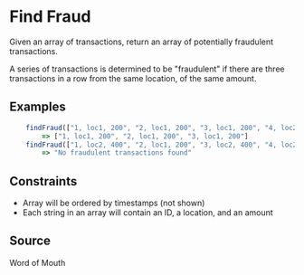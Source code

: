 # Find Fraud

Given an array of transactions, return an array of potentially fraudulent transactions.

A series of transactions is determined to be "fraudulent" if there are three transactions in a row from the same location, of the same amount. 

## Examples

```javascript
    findFraud(["1, loc1, 200", "2, loc1, 200", "3, loc1, 200", "4, loc2, 200"])
        => ["1, loc1, 200", "2, loc1, 200", "3, loc1, 200"]
    findFraud(["1, loc2, 400", "2, loc1, 200", "3, loc2, 400", "4, loc2, 200"])
        => "No fraudulent transactions found"
```

## Constraints
- Array will be ordered by timestamps (not shown)
- Each string in an array will contain an ID, a location, and an amount

## Source
Word of Mouth
